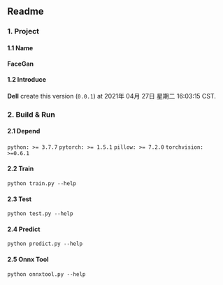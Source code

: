 ## Readme
### 1. Project
#### 1.1 Name
**FaceGan**
#### 1.2 Introduce

**Dell** create this version (`0.0.1`) at 2021年 04月 27日 星期二 16:03:15 CST.

### 2. Build & Run 

#### 2.1 Depend
`python: >= 3.7.7`
`pytorch: >= 1.5.1`
`pillow: >= 7.2.0` 
`torchvision: >=0.6.1`

#### 2.2 Train
`python train.py --help`

#### 2.3 Test
`python test.py --help`

#### 2.4 Predict
`python predict.py --help`

#### 2.5 Onnx Tool
`python onnxtool.py --help`

